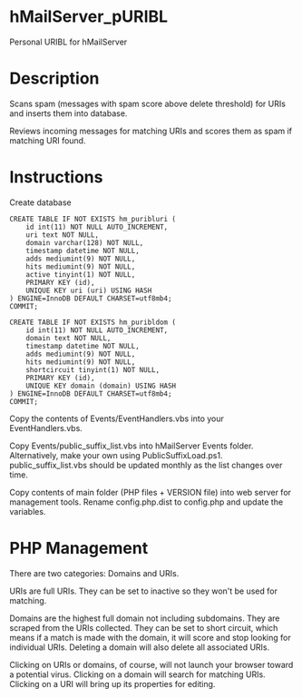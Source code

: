 # hMailServer_pURIBL
 Personal URIBL for hMailServer

# Description
 Scans spam (messages with spam score above delete threshold) for URIs and inserts them into database.

 Reviews incoming messages for matching URIs and scores them as spam if matching URI found.
 
# Instructions
 Create database

```
CREATE TABLE IF NOT EXISTS hm_puribluri (
	id int(11) NOT NULL AUTO_INCREMENT,
	uri text NOT NULL,
	domain varchar(128) NOT NULL,
	timestamp datetime NOT NULL,
	adds mediumint(9) NOT NULL,
	hits mediumint(9) NOT NULL,
	active tinyint(1) NOT NULL,
	PRIMARY KEY (id),
	UNIQUE KEY uri (uri) USING HASH
) ENGINE=InnoDB DEFAULT CHARSET=utf8mb4;
COMMIT;

CREATE TABLE IF NOT EXISTS hm_puribldom (
	id int(11) NOT NULL AUTO_INCREMENT,
	domain text NOT NULL,
	timestamp datetime NOT NULL,
	adds mediumint(9) NOT NULL,
	hits mediumint(9) NOT NULL,
	shortcircuit tinyint(1) NOT NULL,
	PRIMARY KEY (id),
	UNIQUE KEY domain (domain) USING HASH
) ENGINE=InnoDB DEFAULT CHARSET=utf8mb4;
COMMIT;
```

 Copy the contents of Events/EventHandlers.vbs into your EventHandlers.vbs.
 
 Copy Events/public_suffix_list.vbs into hMailServer Events folder. Alternatively, make your own using PublicSuffixLoad.ps1. public_suffix_list.vbs should be updated monthly as the list changes over time.
 
 Copy contents of main folder (PHP files + VERSION file) into web server for management tools. Rename config.php.dist to config.php and update the variables.

# PHP Management
 There are two categories: Domains and URIs.
 
 URIs are full URIs. They can be set to inactive so they won't be used for matching.
 
 Domains are the highest full domain not including subdomains. They are scraped from the URIs collected. They can be set to short circuit, which means if a match is made with the domain, it will score and stop looking for individual URIs. Deleting a domain will also delete all associated URIs.
 
 Clicking on URIs or domains, of course, will not launch your browser toward a potential virus. Clicking on a domain will search for matching URIs. Clicking on a URI will bring up its properties for editing.
 